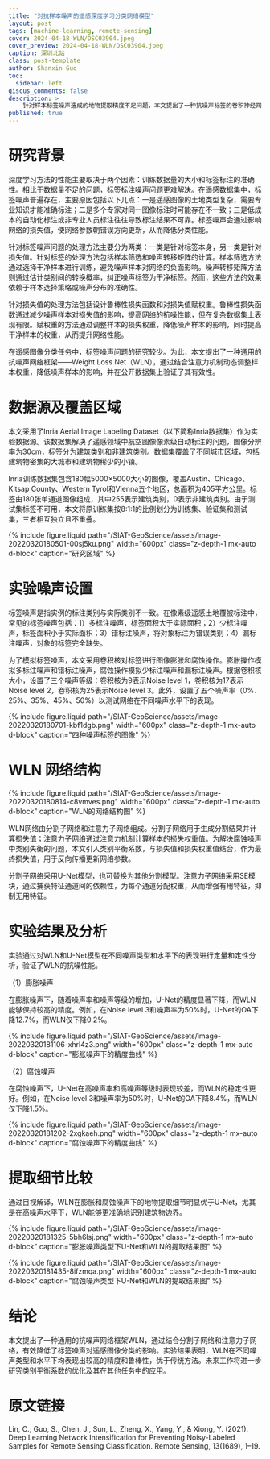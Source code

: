 ```yaml
---
title: "对抗样本噪声的遥感深度学习分类网络模型"
layout: post
tags: [machine-learning, remote-sensing]
cover: 2024-04-18-WLN/DSC03904.jpeg
cover_preview: 2024-04-18-WLN/DSC03904.jpeg
caption: 深圳北站
class: post-template
author: Shanxin Guo
toc:
  sidebar: left
giscus_comments: false
description: >
    针对样本标签噪声造成的地物提取精度不足问题，本文提出了一种抗噪声标签的卷积神经网络框架，Weight Loss Net（WLN）。WLN主要包含三部分：（1）分割子网络，用于产生图像的逐像素分类结果，可以使用其他的分割模型进行替换；（2）损失权重参数，用于对每个训练样本赋权重，对干净样本赋予高权重值，对噪声样本赋予低权重值，降低噪声样本对网络训练过程中的影响，提高网络的抗噪性能；（3）类别平衡系数，帮助网络平等地学习每一个类别，避免由于不同类别之间的不平衡导致模型过拟合。
published: true
---
```





# 研究背景

深度学习方法的性能主要取决于两个因素：训练数据量的大小和标签标注的准确性。相比于数据量不足的问题，标签标注噪声问题更难解决。在遥感数据集中，标签噪声普遍存在，主要原因包括以下几点：一是遥感图像的土地类型复杂，需要专业知识才能准确标注；二是多个专家对同一图像标注时可能存在不一致；三是低成本的自动化标注或非专业人员标注往往导致标注结果不可靠。标签噪声会通过影响网络的损失值，使网络参数朝错误方向更新，从而降低分类性能。

针对标签噪声问题的处理方法主要分为两类：一类是针对标签本身，另一类是针对损失值。针对标签的处理方法包括样本筛选和噪声转移矩阵的计算。样本筛选方法通过选择干净样本进行训练，避免噪声样本对网络的负面影响。噪声转移矩阵方法则通过估计类别间的转换概率，纠正噪声标签为干净标签。然而，这些方法的效果依赖于样本选择策略或噪声分布的准确性。

针对损失值的处理方法包括设计鲁棒性损失函数和对损失值赋权重。鲁棒性损失函数通过减少噪声样本对损失值的影响，提高网络的抗噪性能，但在复杂数据集上表现有限。赋权重的方法通过调整样本的损失权重，降低噪声样本的影响，同时提高干净样本的权重，从而提升网络性能。

在遥感图像分类任务中，标签噪声问题的研究较少。为此，本文提出了一种通用的抗噪声网络框架——Weight Loss Net（WLN），通过结合注意力机制动态调整样本权重，降低噪声样本的影响，并在公开数据集上验证了其有效性。

# 数据源及覆盖区域

本文采用了Inria Aerial Image Labeling Dataset（以下简称Inria数据集）作为实验数据源。该数据集解决了遥感领域中航空图像像素级自动标注的问题，图像分辨率为30cm，标签分为建筑类别和非建筑类别。数据集覆盖了不同城市区域，包括建筑物密集的大城市和建筑物稀少的小镇。

Inria训练数据集包含180幅5000×5000大小的图像，覆盖Austin、Chicago、Kitsap County、Western Tyrol和Vienna五个地区，总面积为405平方公里。标签由180张单通道图像组成，其中255表示建筑类别，0表示非建筑类别。由于测试集标签不可用，本文将原训练集按8:1:1的比例划分为训练集、验证集和测试集，三者相互独立且不重叠。

{% include figure.liquid path="/SIAT-GeoScience/assets/image-20220320180501-00sj5ku.png" width="600px" class="z-depth-1 mx-auto d-block" caption="研究区域" %}

# 实验噪声设置

标签噪声是指实例的标注类别与实际类别不一致。在像素级遥感土地覆被标注中，常见的标签噪声包括：1）多标注噪声，标签面积大于实际面积；2）少标注噪声，标签面积小于实际面积；3）错标注噪声，将对象标注为错误类别；4）漏标注噪声，对象的标签完全缺失。

为了模拟标签噪声，本文采用卷积核对标签进行图像膨胀和腐蚀操作。膨胀操作模拟多标注噪声和错标注噪声，腐蚀操作模拟少标注噪声和漏标注噪声。根据卷积核大小，设置了三个噪声等级：卷积核为9表示Noise level 1，卷积核为17表示Noise level 2，卷积核为25表示Noise level 3。此外，设置了五个噪声率（0%、25%、35%、45%、50%）以测试网络在不同噪声水平下的表现。

{% include figure.liquid path="/SIAT-GeoScience/assets/image-20220320180701-kbf1dgb.png" width="600px" class="z-depth-1 mx-auto d-block" caption="四种噪声标签的图像" %}

# WLN 网络结构

{% include figure.liquid path="/SIAT-GeoScience/assets/image-20220320180814-c8vmves.png" width="600px" class="z-depth-1 mx-auto d-block" caption="WLN的网络结构图" %}

WLN网络由分割子网络和注意力子网络组成。分割子网络用于生成分割结果并计算损失值；注意力子网络通过注意力机制计算样本的损失权重值。为解决腐蚀噪声中类别失衡的问题，本文引入类别平衡系数，与损失值和损失权重值结合，作为最终损失值，用于反向传播更新网络参数。

分割子网络采用U-Net模型，也可替换为其他分割模型。注意力子网络采用SE模块，通过捕获特征通道间的依赖性，为每个通道分配权重，从而增强有用特征，抑制无用特征。

# 实验结果及分析

实验通过对WLN和U-Net模型在不同噪声类型和水平下的表现进行定量和定性分析，验证了WLN的抗噪性能。

（1）膨胀噪声

在膨胀噪声下，随着噪声率和噪声等级的增加，U-Net的精度显著下降，而WLN能够保持较高的精度。例如，在Noise level 3和噪声率为50%时，U-Net的OA下降12.7%，而WLN仅下降0.2%。

{% include figure.liquid path="/SIAT-GeoScience/assets/image-20220320181106-xhrl4z3.png" width="600px" class="z-depth-1 mx-auto d-block" caption="膨胀噪声下的精度曲线" %}

（2）腐蚀噪声

在腐蚀噪声下，U-Net在高噪声率和高噪声等级时表现较差，而WLN的稳定性更好。例如，在Noise level 3和噪声率为50%时，U-Net的OA下降8.4%，而WLN仅下降1.5%。

{% include figure.liquid path="/SIAT-GeoScience/assets/image-20220320181202-2xgkaeh.png" width="600px" class="z-depth-1 mx-auto d-block" caption="腐蚀噪声下的精度曲线" %}

# 提取细节比较

通过目视解译，WLN在膨胀和腐蚀噪声下的地物提取细节明显优于U-Net，尤其是在高噪声水平下，WLN能够更准确地识别建筑物边界。

{% include figure.liquid path="/SIAT-GeoScience/assets/image-20220320181325-5bh6lsj.png" width="600px" class="z-depth-1 mx-auto d-block" caption="膨胀噪声类型下U-Net和WLN的提取结果图" %}

{% include figure.liquid path="/SIAT-GeoScience/assets/image-20220320181435-8ifzmqa.png" width="600px" class="z-depth-1 mx-auto d-block" caption="腐蚀噪声类型下U-Net和WLN的提取结果图" %}

# 结论

本文提出了一种通用的抗噪声网络框架WLN，通过结合分割子网络和注意力子网络，有效降低了标签噪声对遥感图像分类的影响。实验结果表明，WLN在不同噪声类型和水平下均表现出较高的精度和鲁棒性，优于传统方法。未来工作将进一步研究类别平衡系数的优化及其在其他任务中的应用。

# 原文链接

Lin, C., Guo, S., Chen, J., Sun, L., Zheng, X., Yang, Y., & Xiong, Y. (2021). Deep Learning Network Intensification for Preventing Noisy-Labeled Samples for Remote Sensing Classification. Remote Sensing, 13(1689), 1–19.